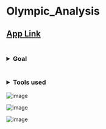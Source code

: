 # Olympic_Analysis

## [App Link](https://share.streamlit.io/amitprna/olympic_analysis/main.py)

<h3>
  <br>
<details>
<summary>
  Goal
</summary>
 <h6>
  <ul>Crete a fully interactive  dashboard to analyse Summer Olympic Statistics.</ul>
  </h6>
   </br>
</h3>
  
  
<h3>
  <br>
<details>
<summary>
  Tools used
</summary>
 <h6>
   <ul>Streamlit to host application</ul> 
    <ul>Pandas and numpy for data analysis</ul>  
    <ul>[Data From Kaggle](https://www.kaggle.com/heesoo37/120-years-of-olympic-history-athletes-and-results)</ul> 
   <ul>Pycharm for web application development</ul>
  </h6>
  </br>
</h3>

![image](https://user-images.githubusercontent.com/70321164/150343772-b2a219d6-50b1-4a06-92a6-9fac73f000b4.png)

![image](https://user-images.githubusercontent.com/70321164/150344115-c881af02-0d49-4465-b1ce-1401ccc72100.png)

![image](https://user-images.githubusercontent.com/70321164/150344171-ba41ab34-309d-4128-8881-fb96f58e9979.png)
